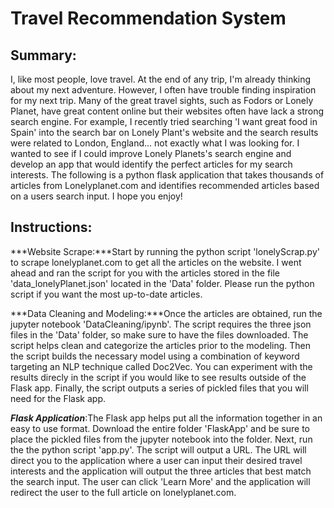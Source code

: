 # Travel Recommendation System

## Summary:

I, like most people, love travel. At the end of any trip, I'm already thinking about my next adventure. However, I often have trouble finding inspiration for my next trip. Many of the great travel sights, such as Fodors or Lonely Planet, have great content online but their websites often have lack a strong search engine. For example, I recently tried searching 'I want great food in Spain' into the search bar on Lonely Plant's website and the search results were related to London, England... not exactly what I was looking for. I wanted to see if I could improve Lonely Planets's search engine and develop an app that would identify the perfect articles for my search interests. The following is a python flask application that takes thousands of articles from Lonelyplanet.com and identifies recommended articles based on a users search input. I hope you enjoy!

## Instructions:

***Website Scrape:***Start by running the python script 'lonelyScrap.py' to scrape lonelyplanet.com to get all the articles on the website. I went ahead and ran the script for you with the articles stored in the file 'data_lonelyPlanet.json' located in the 'Data' folder. Please run the python script if you want the most up-to-date articles.

***Data Cleaning and Modeling:***Once the articles are obtained, run the jupyter notebook 'DataCleaning/ipynb'. The script requires the three json files in the 'Data' folder, so make sure to have the files downloaded. The script helps clean and categorize the articles prior to the modeling. Then the script builds the necessary model using a combination of keyword targeting an NLP technique called Doc2Vec. You can experiment with the results direcly in the script if you would like to see results outside of the Flask app. Finally, the script outputs a series of pickled files that you will need for the Flask app. 

***Flask Application***:The Flask app helps put all the information together in an easy to use format. Download the entire folder 'FlaskApp' and be sure to place the pickled files from the jupyter notebook into the folder. Next, run the the python script 'app.py'. The script will output a URL. The URL will direct you to the application where a user can input their desired travel interests and the application will output the three articles that best match the search input. The user can click 'Learn More' and the application will redirect the user to the full article on lonelyplanet.com.